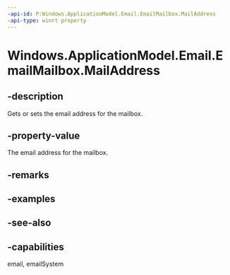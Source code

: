 ```yaml
---
-api-id: P:Windows.ApplicationModel.Email.EmailMailbox.MailAddress
-api-type: winrt property
---
```


<!-- Property syntax
public string MailAddress { get;  set; }
-->

# Windows.ApplicationModel.Email.EmailMailbox.MailAddress

## -description
Gets or sets the email address for the mailbox.

## -property-value
The email address for the mailbox.

## -remarks

## -examples

## -see-also

## -capabilities
email, emailSystem
